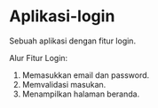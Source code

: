 # Aplikasi-login
Sebuah aplikasi dengan fitur login.

Alur Fitur Login:
1. Memasukkan email dan password.  
2. Memvalidasi masukan.  
3. Menampilkan halaman beranda.
